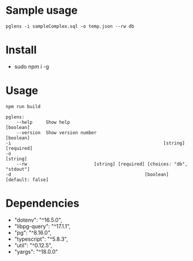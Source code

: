 # Sample usage
```pglens -i sampleComplex.sql -o temp.json --rw db```

# Install
- sudo npm i -g

# Usage
```
npm run build
```
```
pglens:
    --help     Show help                                             [boolean]
    --version  Show version number                                   [boolean]
-i                                                         [string] [required]
-o                                                                    [string]
    --rw                         [string] [required] [choices: "db", "stdout"]
-d                                                  [boolean] [default: false]
```

# Dependencies
- "dotenv": "^16.5.0",
- "libpg-query": "^17.1.1",
- "pg": "^8.16.0",
- "typescript": "^5.8.3",
- "util": "^0.12.5",
- "yargs": "^18.0.0"
